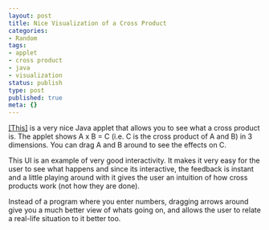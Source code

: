 ```yaml
---
layout: post
title: Nice Visualization of a Cross Product
categories:
- Random
tags:
- applet
- cross product
- java
- visualization
status: publish
type: post
published: true
meta: {}
---
```

<a href="http://www.phy.syr.edu/courses/java-suite/crosspro.html">[This]</a> is a very nice Java applet that allows you to see what a cross product is. The applet shows A x B = C (i.e. C is the cross product of A and B) in 3 dimensions. You can drag A and B around to see the effects on C.

This UI is an example of very good interactivity. It makes it very easy for the user to see what happens and since its interactive, the feedback is instant and a little playing around with it gives the user an intuition of how cross products work (not how they are done).

Instead of a program where you enter numbers, dragging arrows around give you a much better view of whats going on, and allows the user to relate a real-life situation to it better too.
